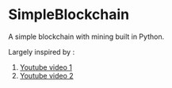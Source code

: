 # SimpleBlockchain
A simple blockchain with mining built in Python.

Largely inspired by :
1. [Youtube video 1](https://www.youtube.com/watch?v=p4lw8CuQtq8)
2. [Youtube video 2](https://www.youtube.com/watch?v=2Nih24Hy5ng)

